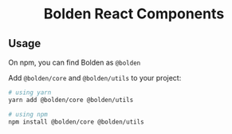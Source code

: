 <h1 align="center">Bolden React Components</h1>

## Usage

On npm, you can find Bolden as `@bolden`

Add `@bolden/core` and `@bolden/utils` to your project:

```bash
# using yarn
yarn add @bolden/core @bolden/utils

# using npm
npm install @bolden/core @bolden/utils
```
